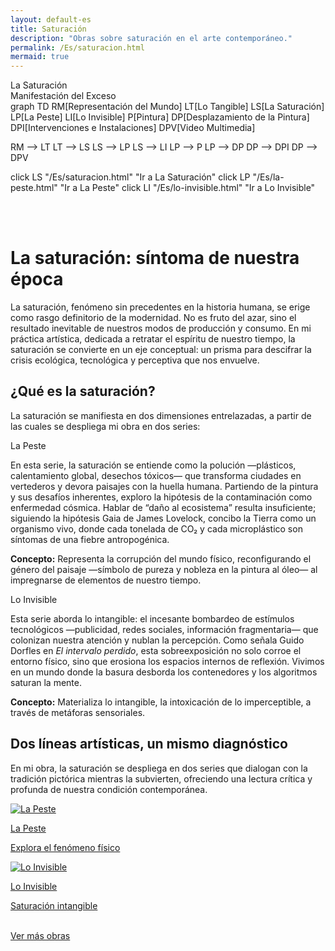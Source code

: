 ```yaml
---
layout: default-es
title: Saturación
description: "Obras sobre saturación en el arte contemporáneo."
permalink: /Es/saturacion.html
mermaid: true
---
```


<div class="titulo">La Saturación</div>

<div class="subtitulo">Manifestación del Exceso</div>


<div class="mermaid">
graph TD
  RM[Representación del Mundo]
  LT[Lo Tangible]
  LS[La Saturación]
  LP[La Peste]
  LI[Lo Invisible]
  P[Pintura]
  DP[Desplazamiento de la Pintura]
  DPI[Intervenciones e Instalaciones]
  DPV[Video Multimedia]

  RM --> LT
  LT --> LS
  LS --> LP
  LS --> LI
  LP --> P
  LP --> DP
  DP --> DPI
  DP --> DPV

  click LS "/Es/saturacion.html" "Ir a La Saturación"
  click LP "/Es/la-peste.html" "Ir a La Peste"
  click LI "/Es/lo-invisible.html" "Ir a Lo Invisible"
</div>

<br><br>

<h1 class="parrafo">La saturación: síntoma de nuestra época</h1>

<p class="parrafo">
  La saturación, fenómeno sin precedentes en la historia humana, se erige como rasgo definitorio de la modernidad. No es fruto del azar, sino el resultado inevitable de nuestros modos de producción y consumo. En mi práctica artística, dedicada a retratar el espíritu de nuestro tiempo, la saturación se convierte en un eje conceptual: un prisma para descifrar la crisis ecológica, tecnológica y perceptiva que nos envuelve.
</p>

<h2 class="parrafo">¿Qué es la saturación?</h2>

<p class="parrafo">
  La saturación se manifiesta en dos dimensiones entrelazadas, a partir de las cuales se despliega mi obra en dos series:
</p>

<div class="subtitulo">La Peste</div>

<p class="parrafo">
  En esta serie, la saturación se entiende como la polución —plásticos, calentamiento global, desechos tóxicos— que transforma ciudades en vertederos y devora paisajes con la huella humana. Partiendo de la pintura y sus desafíos inherentes, exploro la hipótesis de la contaminación como enfermedad cósmica. Hablar de “daño al ecosistema” resulta insuficiente; siguiendo la hipótesis Gaia de James Lovelock, concibo la Tierra como un organismo vivo, donde cada tonelada de CO₂ y cada microplástico son síntomas de una fiebre antropogénica.
</p>

<p class="parrafo">
  <strong>Concepto:</strong> Representa la corrupción del mundo físico, reconfigurando el género del paisaje —símbolo de pureza y nobleza en la pintura al óleo— al impregnarse de elementos de nuestro tiempo.
</p>

<div class="subtitulo">Lo Invisible</div>

<p class="parrafo">
  Esta serie aborda lo intangible: el incesante bombardeo de estímulos tecnológicos —publicidad, redes sociales, información fragmentaria— que colonizan nuestra atención y nublan la percepción. Como señala Guido Dorfles en <em>El intervalo perdido</em>, esta sobreexposición no solo corroe el entorno físico, sino que erosiona los espacios internos de reflexión. Vivimos en un mundo donde la basura desborda los contenedores y los algoritmos saturan la mente.
</p>

<p class="parrafo">
  <strong>Concepto:</strong> Materializa lo intangible, la intoxicación de lo imperceptible, a través de metáforas sensoriales.
</p>

<h2 class="parrafo">Dos líneas artísticas, un mismo diagnóstico</h2>

<p class="parrafo">
  En mi obra, la saturación se despliega en dos series que dialogan con la tradición pictórica mientras la subvierten, ofreciendo una lectura crítica y profunda de nuestra condición contemporánea.
</p>

<div class="button-container">
  <a href="/Es/la-peste.html" class="fancy-button">
    <div class="button-content">
      <img src="/Es/assets/img/la-peste.gif" alt="La Peste" loading="lazy">
      <p class="title">La Peste</p>
      <p class="subtitle">Explora el fenómeno físico</p>
    </div>
  </a>

  <a href="/Es/lo-invisible.html" class="fancy-button">
    <div class="button-content">
      <img src="/Es/assets/img/lo-invisible.gif" alt="Lo Invisible" loading="lazy">
      <p class="title">Lo Invisible</p>
      <p class="subtitle">Saturación intangible</p>
    </div>
  </a>
</div>


<br>
<a href="/Es/obras.html" class="enlace">Ver más obras</a>
<br><br>
